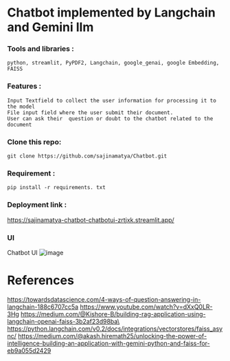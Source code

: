 

# Chatbot implemented by Langchain and Gemini llm


### Tools and libraries :
    python, streamlit, PyPDF2, Langchain, google_genai, google Embedding, FAISS 


### Features :
    Input Textfield to collect the user information for processing it to the model 
    File input field where the user submit their document.
    User can ask their  question or doubt to the chatbot related to the document 



### Clone this repo:
 ``` git clone https://github.com/sajinamatya/Chatbot.git ```

 
### Requirement : 
``` pip install -r requirements. txt ```





### Deployment link : 
https://sajinamatya-chatbot-chatbotui-zrtjxk.streamlit.app/


### UI
Chatbot UI
![image](https://github.com/user-attachments/assets/3ad7c2c3-6f5e-44e6-85a1-73cdbfa7b043)






# References

https://towardsdatascience.com/4-ways-of-question-answering-in-langchain-188c6707cc5a
https://www.youtube.com/watch?v=dXxQ0LR-3Hg
https://medium.com/@Kishore-B/building-rag-application-using-langchain-openai-faiss-3b2af23d98ba\
https://python.langchain.com/v0.2/docs/integrations/vectorstores/faiss_async/
https://medium.com/@akash.hiremath25/unlocking-the-power-of-intelligence-building-an-application-with-gemini-python-and-faiss-for-eb9a055d2429
